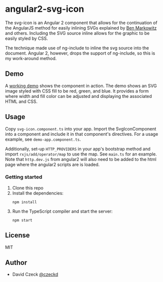 # angular2-svg-icon

The svg-icon is an Angular 2 component that allows for the continuation of the 
AngularJS method for easily inlining SVGs explained by [Ben 
Markowitz](https://www.mobomo.com/2014/09/angular-js-svg/) and others. 
Including the SVG source inline allows for the graphic to be easily styled by 
CSS.

The technique made use of ng-include to inline the svg source into the 
document. Angular 2, however, drops the support of ng-include, so this is my 
work-around method.

## Demo

A [working demo](http://czeckd.github.io/angular2-svg-icon/demo/) shows the 
component in action. The demo shows an SVG image styled with CSS fill to be 
red, green, and blue. It provides a form where width and fill color can be 
adjusted and displaying the associated HTML and CSS.

## Usage

Copy `svg-icon.component.ts` into your app. Import the SvgIconComponent into a 
component and include it in that component's directives. For a usage example, 
see `demo-app.component.ts`. 

Additionally, set-up `HTTP_PROVIDERS` in your app's bootstrap method and 
import `rxjs/add/operator/map` to use the map. See `main.ts` for an example. 
Note that `http.dev.js` from angular2 will also need to be added to the html 
page where the angular2 scripts are is loaded.


### Getting started

1. Clone this repo
1. Install the dependencies:
	```
    npm install
	```
1. Run the TypeScript compiler and start the server:
	```
	npm start
	```

## License

MIT


## Author
- David Czeck [@czeckd](https://github/czeckd)

